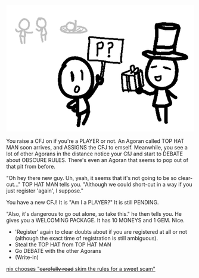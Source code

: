 ![The player is holding a sign that says "P?" towards a man wearing a tophat, who is presenting a gift to the player. In the background, two players talk and one appears from the hole.](../images/update1.png)



You raise a CFJ on if you're a PLAYER or not. An Agoran called TOP HAT MAN
soon arrives, and ASSIGNS the CFJ to emself. Meanwhile, you see a lot of
other Agorans in the distance notice your CfJ and start to DEBATE about
OBSCURE RULES. There's even an Agoran that seems to pop out of that pit
from before.

"Oh hey there new guy. Uh, yeah, it seems that it's not going to be so
clear-cut..." TOP HAT MAN tells you. "Although we could short-cut in a way
if you just register 'again', I suppose."

You have a new CFJ! It is "Am I a PLAYER?" It is still PENDING.

"Also, it's dangerous to go out alone, so take this." he then tells you. He
gives you a WELCOMING PACKAGE. It has 10 MONEYS and 1 GEM. Nice.

- 'Register' again to clear doubts about if you are registered at all or
not (although the exact time of registration is still ambiguous).
- Steal the TOP HAT from TOP HAT MAN
- Go DEBATE with the other Agorans
- (Write-in)

[nix chooses "~~carefully read~~ skim the rules for a sweet scam"](update2.md)

